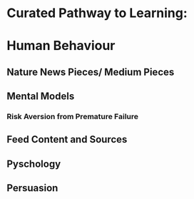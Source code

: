 # Curated Pathway to Learning:

# Human Behaviour

## Nature News Pieces/ Medium Pieces

## Mental Models

### Risk Aversion from Premature Failure

## Feed Content and Sources

## Pyschology

## Persuasion
